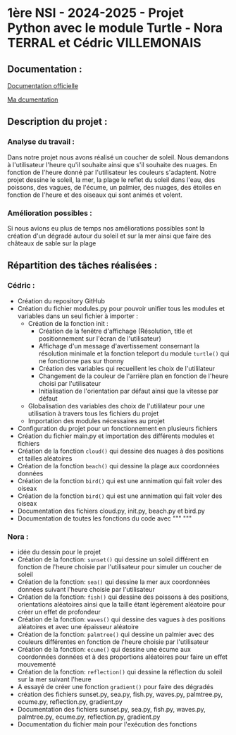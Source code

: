 # 1ère NSI - 2024-2025 - Projet Python avec le module Turtle - Nora TERRAL et Cédric VILLEMONAIS
## Documentation :
<a href="https://docs.python.org/fr/3/library/turtle.html" target="_blank">Documentation officielle</a>

<a href="https://github.com/Cedric-VILLEMONAIS/Python-Turtle-Documentation" target="_blank">Ma dcumentation</a>

## Description du projet :
### Analyse du travail :
Dans notre projet nous avons réalisé un coucher de soleil. Nous demandons à l'utilisateur l'heure qu'il souhaite ainsi que s'il souhaite des nuages. En fonction de l'heure donné par l'utilisateur les couleurs s'adaptent. Notre projet dessine le soleil, la mer, la plage le reflet du soleil dans l'eau, des poissons, des vagues, de l'écume, un palmier, des nuages, des étoiles en fonction de l'heure et des oiseaux qui sont animés et volent.

### Amélioration possibles :
Si nous avions eu plus de temps nos améliorations possibles sont la création d'un dégradé autour du soleil et sur la mer ainsi que faire des châteaux de sable sur la plage

## Répartition des tâches réalisées :
### Cédric :
- Création du repository GitHub
- Création du fichier modules.py pour pouvoir unifier tous les modules et variables dans un seul fichier à importer :
    - Création de la fonction init :
        - Création de la fenêtre d'affichage (Résolution, title et positionnement sur l'écran de l'utilisateur)
        - Affichage d'un message d'avertissement consernant la résolution minimale et la fonction teleport du module ```turtle()``` qui ne fonctionne pas sur thonny
        - Création des variables qui recueillent les choix de l'utililateur
        - Changement de la couleur de l'arrière plan en fonction de l'heure choisi par l'utilisateur
        - Initialisation de l'orientation par défaut ainsi que la vitesse par défaut
    - Globalisation des variables des choix de l'utililateur pour une utilisation à travers tous les fichiers du projet
    - Importation des modules nécessaires au projet
- Configuration du projet pour un fonctionnement en plusieurs fichiers
- Création du fichier main.py et importation des différents modules et fichiers
- Création de la fonction ```cloud()``` qui dessine des nuages à des positions et tailles aléatoires
- Création de la fonction ```beach()``` qui dessine la plage aux coordonnées données
- Création de la fonction ```bird()``` qui est une annimation qui fait voler des oiseax
- Création de la fonction ```bird()``` qui est une annimation qui fait voler des oiseax
- Documentation des fichiers cloud.py, init.py, beach.py et bird.py
- Documentation de toutes les fonctions du code avec """ """


### Nora :
- idée du dessin pour le projet
- Création de la fonction: ```sunset()``` qui dessine un soleil différent en fonction de l'heure choisie par l'utilisateur pour simuler un coucher de soleil  
- Création de la fonction: ```sea()``` qui dessine la mer aux coordonnées données suivant l'heure choisie par l'utilisateur
- Création de la fonction: ```fish()``` qui dessine des poissons à des positions, orientations aléatoires ainsi que la taille étant légèrement aléatoire pour créer un effet de profondeur
- Création de la fonction: ```waves()``` qui dessine des vagues à des positions aléatoires et avec une épaisseur aléatoire
- Création de la fonction: ```palmtree()``` qui dessine un palmier avec des couleurs différentes en fonction de l'heure choisie par l'utilisateur
- Création de la fonction: ```ecume()``` qui dessine une écume aux coordonnées données et à des proportions aléatoires pour faire un effet mouvementé
- Création de la fonction: ```reflection()``` qui dessine la réflection du soleil sur la mer suivant l'heure 
- A essayé de créer une fonction ```gradient()``` pour faire des dégradés
- création des fichiers sunset.py, sea.py, fish.py, waves.py, palmtree.py, ecume.py, reflection.py, gradient.py
- Documentation des fichiers sunset.py, sea.py, fish.py, waves.py, palmtree.py, ecume.py, reflection.py, gradient.py 
- Documentation du fichier main pour l'exécution des fonctions



